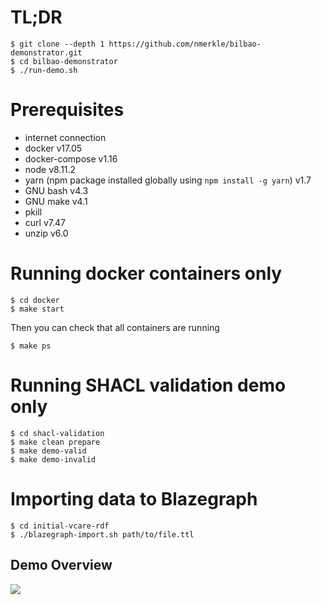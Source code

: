 # TL;DR

```console
$ git clone --depth 1 https://github.com/nmerkle/bilbao-demonstrator.git
$ cd bilbao-demonstrator
$ ./run-demo.sh
```

# Prerequisites
- internet connection
- docker v17.05
- docker-compose v1.16
- node v8.11.2
- yarn (npm package installed globally using `npm install -g yarn`) v1.7
- GNU bash v4.3
- GNU make v4.1
- pkill
- curl v7.47
- unzip v6.0

# Running docker containers only

```console
$ cd docker
$ make start
```
Then you can check that all containers are running
```console
$ make ps
```

# Running SHACL validation demo only

```console
$ cd shacl-validation
$ make clean prepare
$ make demo-valid
$ make demo-invalid
```

# Importing data to Blazegraph
```console
$ cd initial-vcare-rdf
$ ./blazegraph-import.sh path/to/file.ttl
```

## Demo Overview
![](https://docs.google.com/drawings/d/e/2PACX-1vQYE20zYvSbpYUsRmlE70WIobPoB072BQyqtr_wXwppngGyG7UlzlIWGAHPVG0IXZdpVF8m35eYsZCQ/pub?w=907&h=899)
